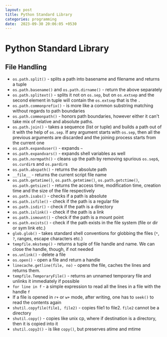 ```yaml
---
layout: post
title: Python Standard Library
categories: programming
date:  2023-09-30 20:06:05 +0530
---
```


# Python Standard Library

## File Handling

* `os.path.split()` - splits a path into basename and filename and returns a tuple
* `os.path.basename()` and `os.path.dirname()` - return the above separately
* `os.path.splitext()` - splits it not on `os.sep`, but on `os.extsep` and the second element in tuple will contain the `os.extsep` that is the `.`
* `os.path.commonprefix()` - is more like a common substring matching without regards to path boundaries
* `os.path.commonpath()` - honors path boundaries, however either it can't take mix of relative and absolute paths.
* `os.path.join()` - takes a sequence (list or tuple) and builds a path out of it with the help of `os.sep`. If any argument starts with `os.sep`, then all the previous arguments are discarded and the joining process starts from the current one
* `os.path.expanduser()` - expands `~`
* `os.path.expandvars()` - expands shell variables as well
* `os.path.normpath()` - cleans up the path by removing spurious `os.sep`s, `os.curdir`s and `os.pardir`s
* `os.path.abspath()` - returns the absolute path
* `__file__` - returns the current script file name
* `os.path.getatime()`, `os.path.getmtime()`, `os.path.getctime()`, `os.path.getsize()` - returns the access time, modification time, creation time and the size of the file respectively
* `os.path.isabs()` - checks if a path is absolute
* `os.path.isfile()` - check if the path is a regular file
* `os.path.isdir()` - check if the path is a directory
* `os.path.islink()` - check if the path is a link
* `os.path.ismount()` - check if the path is a mount point
* `os.path.exists()` - check if the path exists in the file system (file or dir or sym link etc.)
* `glob.glob()` - takes standard shell conventions for globbing the files (`*`, `?`, ranges, escape characters etc.)
* `tempfile.mkstemp()` - returns a tuple of file handle and name. We can close the handle, though, if not needed
* `os.unlink()` - delete a file
* `os.open()` - open a file and return a handle
* `linecache.getline(file, no)` - opens the file, caches the lines and returns them.
* `tempfile.TemporaryFile()` - returns an unnamed temporary file and unlinks it immediately if possible
* `for line in f` - a simple expression to read all the lines in a file with the handle `f`
* If a file is opened in `r+` or `w+` mode, after writing, one has to `seek()` to read the contents again
* `shutil.copyfile(file1, file2)` - copies file1 to file2. `file2` cannot be a directory
* `shutil.copy()` - copies like unix cp, where if destination is a directory, then it is copied into it
* `shutil.copy2()` - is like `copy()`, but preserves atime and mtime

